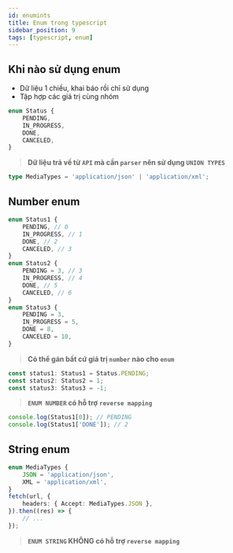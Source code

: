 ```yaml
---
id: enumints
title: Enum trong typescript
sidebar_position: 9
tags: [typescript, enum]
---
```


## Khi nào sử dụng enum

-   Dữ liệu 1 chiều, khai báo rồi chỉ sử dụng
-   Tập hợp các giá trị cùng nhóm

```ts
enum Status {
    PENDING,
    IN_PROGRESS,
    DONE,
    CANCELED,
}
```

> **Dữ liệu trả về từ `API` mà cần `parser` nên sử dụng `UNION TYPES`**

```ts
type MediaTypes = 'application/json' | 'application/xml';
```

## Number enum

```ts
enum Status1 {
    PENDING, // 0
    IN_PROGRESS, // 1
    DONE, // 2
    CANCELED, // 3
}
enum Status2 {
    PENDING = 3, // 3
    IN_PROGRESS, // 4
    DONE, // 5
    CANCELED, // 6
}
enum Status3 {
    PENDING = 3,
    IN_PROGRESS = 5,
    DONE = 8,
    CANCELED = 10,
}
```

> **Có thể gán bất cứ giá trị `number` nào cho `enum`**

```ts
const status1: Status1 = Status.PENDING;
const status2: Status2 = 1;
const status3: Status3 = -1;
```

> **`ENUM NUMBER` có hỗ trợ `reverse mapping`**

```ts
console.log(Status1[0]); // PENDING
console.log(Status1['DONE']); // 2
```

## String enum

```ts
enum MediaTypes {
    JSON = 'application/json',
    XML = 'application/xml',
}
fetch(url, {
    headers: { Accept: MediaTypes.JSON },
}).then((res) => {
    // ...
});
```

> **`ENUM STRING` KHÔNG có hỗ trợ `reverse mapping`**
